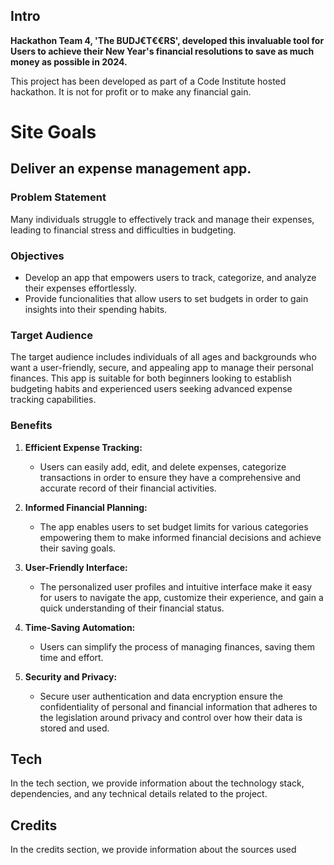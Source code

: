 ## Intro
**Hackathon Team 4, 'The BUDJ€T€€RS', developed this invaluable tool for Users to achieve their New Year's financial resolutions to save as much money as possible in 2024.** 

This project has been developed as part of a Code Institute hosted hackathon. It is not for profit or to make any financial gain.

# Site Goals

## Deliver an expense management app.

### Problem Statement
Many individuals struggle to effectively track and manage their expenses, leading to financial stress and difficulties in budgeting.

### Objectives
- Develop an app that empowers users to track, categorize, and analyze their expenses effortlessly.
- Provide funcionalities that allow users to set budgets in order to gain insights into their spending habits.

### Target Audience
The target audience includes individuals of all ages and backgrounds who want a user-friendly, secure, and appealing app to manage their personal finances. This app is suitable for both beginners looking to establish budgeting habits and experienced users seeking advanced expense tracking capabilities.

### Benefits
1. **Efficient Expense Tracking:**
   - Users can easily add, edit, and delete expenses, categorize transactions in order to ensure they have a comprehensive and accurate record of their financial activities.

2. **Informed Financial Planning:**
   - The app enables users to set budget limits for various categories empowering them to make informed financial decisions and achieve their saving goals.

3. **User-Friendly Interface:**
   - The personalized user profiles and intuitive interface make it easy for users to navigate the app, customize their experience, and gain a quick understanding of their financial status.

4. **Time-Saving Automation:**
   - Users can simplify the process of managing finances, saving them time and effort.

5. **Security and Privacy:**
   - Secure user authentication and data encryption ensure the confidentiality of personal and financial information that adheres to the legislation around privacy and control over how their data is stored and used.

## Tech
In the tech section, we provide information about the technology stack, dependencies, and any technical details related to the project.

## Credits
In the credits section, we provide information about the sources used
